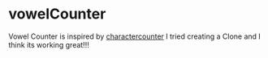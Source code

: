 # vowelCounter
Vowel Counter is inspired by [charactercounter](https://charactercounter.com/vowel-counter) 
I tried creating a Clone and I think its working great!!!
